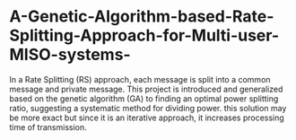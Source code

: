 # A-Genetic-Algorithm-based-Rate-Splitting-Approach-for-Multi-user-MISO-systems-
 In a Rate Splitting (RS) approach, each message is split into a common message and private message. This project is introduced and generalized based on the  genetic algorithm  (GA)  to  finding  an  optimal  power  splitting ratio, suggesting a systematic method for dividing power. this solution may be more exact but since it is an iterative approach, it increases processing time of transmission. 

